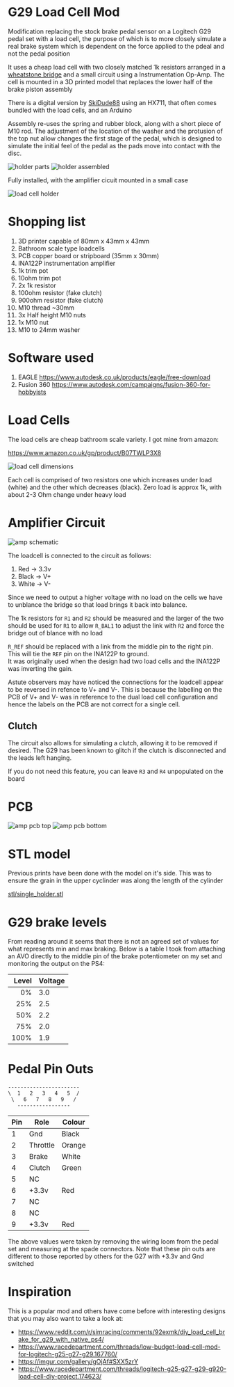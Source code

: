 # G29 Load Cell Mod

Modification replacing the stock brake pedal sensor on a Logitech G29 pedal set with a load cell,
the purpose of which is to more closely simulate a real brake system which is dependent on
the force applied to the pdeal and not the pedal position

It uses a cheap load cell with two closely matched 1k resistors arranged in a 
[wheatstone bridge](https://en.wikipedia.org/wiki/Wheatstone_bridge)
and a small circuit using a Instrumentation Op-Amp.  The cell is mounted in a 3D printed
model that replaces the lower half of the brake piston assembly

There is a digital version by [SkiDude88](https://github.com/Skidude88/Skidude88-G29-PS4-LoadCell-Arduino/wiki) 
using an HX711, that often comes bundled with the load cells, and an Arduino

Assembly re-uses the spring and rubber block, along with a short piece of M10 rod.
The adjustment of the location of the washer and the protusion of the top nut
allow changes the first stage of the pedal, which is designed to simulate
the initial feel of the pedal as the pads move into contact with the disc.

![holder parts](img/holder_v3_assembly_1.jpg)
![holder assembled](img/holder_v3_assembly_2.jpg)

Fully installed, with the amplifier cicuit mounted in a small case

![load cell holder](img/holder_v3.jpg)

# Shopping list

1. 3D printer capable of 80mm x 43mm x 43mm
2. Bathroom scale type loadcells
3. PCB copper board or stripboard (35mm x 30mm)
4. INA122P instrumentation amplifier
5. 1k trim pot
6. 10ohm trim pot 
7. 2x 1k resistor
8. 100ohm resistor (fake clutch)
9. 900ohm resistor (fake clutch)
10. M10 thread ~30mm
11. 3x Half height M10 nuts
12. 1x M10 nut
13. M10 to 24mm washer

# Software used

1. EAGLE https://www.autodesk.co.uk/products/eagle/free-download
2. Fusion 360 https://www.autodesk.com/campaigns/fusion-360-for-hobbyists

# Load Cells

The load cells are cheap bathroom scale variety.  I got mine from amazon:

https://www.amazon.co.uk/gp/product/B07TWLP3X8

![load cell dimensions](img/loadcell.png)

Each cell is comprised of two resistors one which increases under load (white) and the 
other which decreases (black).  Zero load is approx 1k, with about 2-3 Ohm change under heavy load

# Amplifier Circuit

![amp schematic](img/amp_schematic.png)

The loadcell is connected to the circuit as follows:

1. Red -> 3.3v
2. Black -> V+
3. White -> V-

Since we need to output a higher voltage with no load on the cells 
we have to unblance the bridge so that load brings it back into balance.

The 1k resistors for `R1` and `R2` should be measured and the larger of the two should
be used for `R1` to allow `R_BAL1` to adjust the link with `R2` and force the bridge out of 
blance with no load

`R_REF` should be replaced with a link from the middle pin to the right pin.  This
will tie the `REF` pin on the INA122P to ground.  
It was originally used when the design had two load cells
and the INA122P was inverting the gain.

Astute observers may have noticed the connections for the loadcell appear to be
reversed in refence to V+ and V-.  This is because the labelling on the PCB of 
V+ and V- was in reference to the dual load cell configuration and hence the 
labels on the PCB are not correct for a single cell.

## Clutch

The circuit also allows for simulating a clutch, allowing it to be removed if desired.
The G29 has been known to glitch if the clutch is disconnected and the leads left hanging.

If you do not need this feature, you can leave `R3` and `R4` unpopulated on the board

# PCB

![amp pcb top](img/amp_pcb_top.png)
![amp pcb bottom](img/amp_pcb_bottom.png)

# STL model

Previous prints have been done with the model on it's side.  This was to ensure the grain
in the upper cyclinder was along the length of the cylinder

[stl/single_holder.stl](stl/single_holder.stl) 

# G29 brake levels

From reading around it seems that there is not an agreed set of values for what represents
min and max braking.  Below is a table I took from attaching an AVO directly to the middle pin 
of the brake potentiometer on my set and monitoring the output on the PS4:

| Level | Voltage |
|------:|---------|
| 0%    | 3.0     |
| 25%   | 2.5     |
| 50%   | 2.2     |
| 75%   | 2.0     |
| 100%  | 1.9     |

# Pedal Pin Outs

    -----------------------
    \  1   2   3   4   5  /
     \   6   7   8   9   /
       -----------------

| Pin | Role      | Colour
| --- | --------- | ------
| 1   | Gnd       | Black
| 2   | Throttle  | Orange
| 3   | Brake     | White
| 4   | Clutch    | Green
| 5   | NC        |
| 6   | +3.3v     | Red
| 7   | NC        |
| 8   | NC        |
| 9   | +3.3v     | Red

The above values were taken by removing the wiring loom from the pedal set
and measuring at the spade connectors.
Note that these pin outs are different to those reported by others for the G27
with +3.3v and Gnd switched

# Inspiration

This is a popular mod and others have come before with interesting designs that you may also
want to take a look at:

- https://www.reddit.com/r/simracing/comments/92exmk/diy_load_cell_brake_for_g29_with_native_ps4/
- https://www.racedepartment.com/threads/low-budget-load-cell-mod-for-logitech-g25-g27-g29.167760/
- https://imgur.com/gallery/gOjAf#SXX5zrY
- https://www.racedepartment.com/threads/logitech-g25-g27-g29-g920-load-cell-diy-project.174623/
